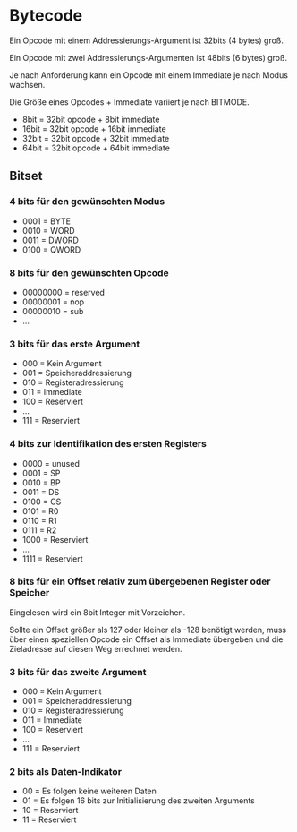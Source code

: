 # Bytecode

Ein Opcode mit einem Addressierungs-Argument 
ist 32bits (4 bytes) groß.

Ein Opcode mit zwei Addressierungs-Argumenten 
ist 48bits (6 bytes) groß.

Je nach Anforderung kann ein Opcode mit 
einem Immediate je nach Modus wachsen.

Die Größe eines Opcodes + Immediate variiert 
je nach BITMODE.

- 8bit = 32bit opcode + 8bit immediate
- 16bit = 32bit opcode + 16bit immediate
- 32bit = 32bit opcode + 32bit immediate
- 64bit = 32bit opcode + 64bit immediate

## Bitset

### 4 bits für den gewünschten Modus
  - 0001 = BYTE
  - 0010 = WORD
  - 0011 = DWORD
  - 0100 = QWORD

### 8 bits für den gewünschten Opcode
  - 00000000 = reserved
  - 00000001 = nop 
  - 00000010 = sub
  - ...

### 3 bits für das erste Argument
  - 000 = Kein Argument
  - 001 = Speicheraddressierung
  - 010 = Registeradressierung
  - 011 = Immediate
  - 100 = Reserviert
  - ...
  - 111 = Reserviert

### 4 bits zur Identifikation des ersten Registers
  - 0000 = unused
  - 0001 = SP
  - 0010 = BP
  - 0011 = DS
  - 0100 = CS
  - 0101 = R0
  - 0110 = R1
  - 0111 = R2
  - 1000 = Reserviert
  - ...
  - 1111 = Reserviert

### 8 bits für ein Offset relativ zum übergebenen Register oder Speicher
  Eingelesen wird ein 8bit Integer mit Vorzeichen.

  Sollte ein Offset größer als 127 oder kleiner als -128 benötigt werden,
  muss über einen speziellen Opcode ein Offset als Immediate übergeben 
  und die Zieladresse auf diesen Weg errechnet werden.

### 3 bits für das zweite Argument
  - 000 = Kein Argument
  - 001 = Speicheraddressierung
  - 010 = Registeradressierung
  - 011 = Immediate
  - 100 = Reserviert
  - ...
  - 111 = Reserviert

### 2 bits als Daten-Indikator
  - 00 = Es folgen keine weiteren Daten
  - 01 = Es folgen 16 bits zur Initialisierung des zweiten Arguments
  - 10 = Reserviert
  - 11 = Reserviert
